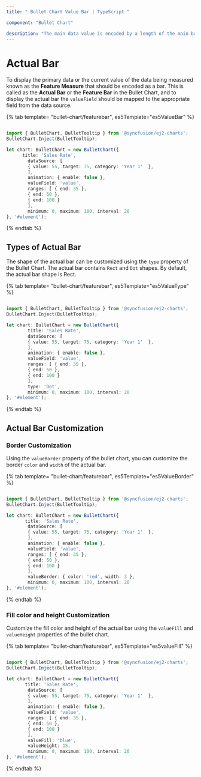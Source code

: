 ```yaml
---
title: " Bullet Chart Value Bar | TypeScript "

component: "Bullet Chart"

description: "The main data value is encoded by a length of the main bar in the middle of the chart, known as the Feature Measure. "
---
```

<!-- markdownlint-disable MD036 -->

# Actual Bar

To display the primary data or the current value of the data being measured known as the **Feature Measure** that should be encoded as a bar. This is called as the **Actual Bar** or the **Feature Bar** in the Bullet Chart, and to display the actual bar the `valueField` should be mapped to the appropriate field from the data source.

{% tab template= "bullet-chart/featurebar", es5Template="es5ValueBar" %}

```typescript

import { BulletChart, BulletTooltip } from '@syncfusion/ej2-charts';
BulletChart.Inject(BulletTooltip);

let chart: BulletChart = new BulletChart({
      title: 'Sales Rate',
        dataSource: [
        { value: 55, target: 75, category: 'Year 1'  },
        ],
        animation: { enable: false },
        valueField: 'value',
        ranges: [ { end: 35 },
        { end: 50 },
        { end: 100 }
        ],
        minimum: 0, maximum: 100, interval: 20
}, '#element');

```

{% endtab %}

## Types of Actual Bar

The shape of the actual bar can be customized using the `type` property of the Bullet Chart. The actual bar contains `Rect` and `Dot` shapes. By default, the actual bar shape is Rect.

{% tab template= "bullet-chart/featurebar", es5Template="es5ValueType" %}

```typescript

import { BulletChart, BulletTooltip } from '@syncfusion/ej2-charts';
BulletChart.Inject(BulletTooltip);

let chart: BulletChart = new BulletChart({
        title: 'Sales Rate',
        dataSource: [
        { value: 55, target: 75, category: 'Year 1'  },
        ],
        animation: { enable: false },
        valueField: 'value',
        ranges: [ { end: 35 },
        { end: 50 },
        { end: 100 }
        ],
        type: 'Dot',
        minimum: 0, maximum: 100, interval: 20
}, '#element');

```

{% endtab %}

## Actual Bar Customization

### Border Customization

Using the `valueBorder` property of the bullet chart, you can customize the border `color` and `width` of the actual bar.

{% tab template= "bullet-chart/featurebar", es5Template="es5ValueBorder" %}

```typescript

import { BulletChart, BulletTooltip } from '@syncfusion/ej2-charts';
BulletChart.Inject(BulletTooltip);

let chart: BulletChart = new BulletChart({
       title: 'Sales Rate',
        dataSource: [
        { value: 55, target: 75, category: 'Year 1'  },
        ],
        animation: { enable: false },
        valueField: 'value',
        ranges: [ { end: 35 },
        { end: 50 },
        { end: 100 }
        ],
        valueBorder: { color: 'red', width: 3 },
        minimum: 0, maximum: 100, interval: 20
}, '#element');

```

{% endtab %}

### Fill color and height Customization

Customize the fill color and height of the actual bar using the `valueFill` and `valueHeight` properties of the bullet chart.

{% tab template= "bullet-chart/featurebar", es5Template="es5valueFill" %}

```typescript

import { BulletChart, BulletTooltip } from '@syncfusion/ej2-charts';
BulletChart.Inject(BulletTooltip);

let chart: BulletChart = new BulletChart({
       title: 'Sales Rate',
        dataSource: [
        { value: 55, target: 75, category: 'Year 1'  },
        ],
        animation: { enable: false },
        valueField: 'value',
        ranges: [ { end: 35 },
        { end: 50 },
        { end: 100 }
        ],
        valueFill: 'blue',
        valueHeight: 15,
        minimum: 0, maximum: 100, interval: 20
}, '#element');

```

{% endtab %}